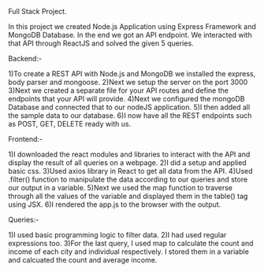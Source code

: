 Full Stack Project.

In this project we created Node.js Application using Express Framework and MongoDB Database. In the end we got an API endpoint. We interacted with that API through ReactJS and solved the given 5 queries.

Backend:-

1)To create a REST API with Node.js and MongoDB we installed the express, body parser and mongoose. 
2)Next we setup the server on the port 3000 
3)Next we created a separate file for your API routes and define the endpoints that your API will provide. 
4)Next we configured the mongoDB Database and connected that to our nodeJS application. 
5)I then added all the sample data to our database. 
6)I now have all the REST endpoints such as POST, GET, DELETE ready with us.

Frontend:- 

1)I downloaded the react modules and libraries to interact with the API and display the result of all queries on a webpage. 
2)I did a setup and applied basic css. 
3)Used axios library in React to get all data from the API. 
4)Used .filter() function to manipulate the data according to our queries and store our output in a variable. 
5)Next we used the map function to traverse through all the values of the variable and displayed them in the table() tag using JSX. 
6)I rendered the app.js to the browser with the output.

Queries:- 

1)I used basic programming logic to filter data. 
2)I had used regular expressions too. 
3)For the last query, I used map to calculate the count and income of each city and individual respectively. I stored them in a variable and calcuated the count and average income.
